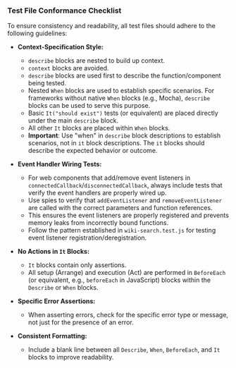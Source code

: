 ### Test File Conformance Checklist

To ensure consistency and readability, all test files should adhere to the following guidelines:

-   **Context-Specification Style:**
    -   `describe` blocks are nested to build up context.
    -   `context` blocks are avoided.
    -   `describe` blocks are used first to describe the function/component being tested.
    -   Nested `When` blocks are used to establish specific scenarios. For frameworks without native `When` blocks (e.g., Mocha), `describe` blocks can be used to serve this purpose.
    -   Basic `It("should exist")` tests (or equivalent) are placed directly under the main `describe` block.
    -   All other `It` blocks are placed within `When` blocks.
    -   **Important**: Use "when" in `describe` block descriptions to establish scenarios, not in `it` block descriptions. The `it` blocks should describe the expected behavior or outcome.

-   **Event Handler Wiring Tests:**
    -   For web components that add/remove event listeners in `connectedCallback`/`disconnectedCallback`, always include tests that verify the event handlers are properly wired up.
    -   Use spies to verify that `addEventListener` and `removeEventListener` are called with the correct parameters and function references.
    -   This ensures the event listeners are properly registered and prevents memory leaks from incorrectly bound functions.
    -   Follow the pattern established in `wiki-search.test.js` for testing event listener registration/deregistration.

-   **No Actions in `It` Blocks:**
    -   `It` blocks contain only assertions.
    -   All setup (Arrange) and execution (Act) are performed in `BeforeEach` (or equivalent, e.g., `beforeEach` in JavaScript) blocks within the `Describe` or `When` blocks.

-   **Specific Error Assertions:**
    -   When asserting errors, check for the specific error type or message, not just for the presence of an error.

-   **Consistent Formatting:**
    -   Include a blank line between all `Describe`, `When`, `BeforeEach`, and `It` blocks to improve readability.